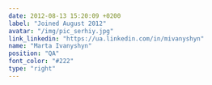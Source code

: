 ```yaml
---
date: 2012-08-13 15:20:09 +0200
label: "Joined August 2012"
avatar: "/img/pic_serhiy.jpg"
link_linkedin: "https://ua.linkedin.com/in/mivanyshyn"
name: "Marta Ivanyshyn"
position: "QA"
font_color: "#222"
type: "right"
---
```


